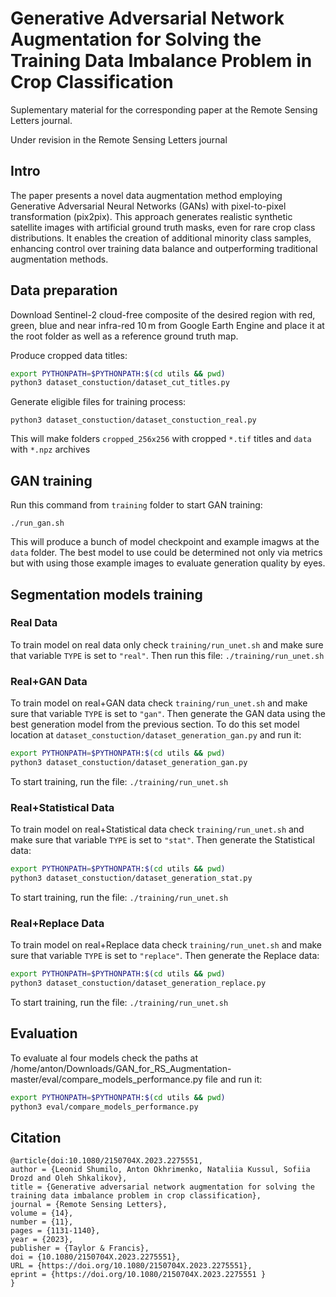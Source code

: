 # Generative Adversarial Network Augmentation for Solving the Training Data Imbalance Problem in Crop Classification
Suplementary material for the corresponding paper at the Remote Sensing Letters journal.

Under revision in the Remote Sensing Letters journal
## Intro
The paper presents a novel data augmentation method employing Generative Adversarial Neural Networks (GANs) with pixel-to-pixel transformation (pix2pix). This approach generates realistic synthetic satellite images with artificial ground truth masks, even for rare crop class distributions. It enables the creation of additional minority class samples, enhancing control over training data balance and outperforming traditional augmentation methods.

## Data preparation

Download Sentinel-2 cloud-free composite of the desired region with red, green, blue and near infra-red 10 m from Google Earth Engine and place it at the root folder as well as a reference ground truth map.

Produce cropped data titles:

```bash
export PYTHONPATH=$PYTHONPATH:$(cd utils && pwd)
python3 dataset_constuction/dataset_cut_titles.py
```

Generate eligible files for training process:

`python3 dataset_constuction/dataset_constuction_real.py`

This will make folders `cropped_256x256` with cropped `*.tif` titles and `data` with `*.npz` archives

## GAN training

Run this command from `training` folder to start GAN training:

`./run_gan.sh`

This will produce a bunch of model checkpoint and example imagws at the `data` folder. The best model to use could be determined not only via metrics but with using those example images to evaluate generation quality by eyes. 

## Segmentation models training

### Real Data
To train model on real data only check `training/run_unet.sh` and make sure that variable `TYPE` is set to `"real"`. Then run this file: 
`./training/run_unet.sh`

### Real+GAN Data
To train model on real+GAN data check `training/run_unet.sh` and make sure that variable `TYPE` is set to `"gan"`. Then generate the GAN data using the best generation model from the previous section. To do this set model location at `dataset_constuction/dataset_generation_gan.py` and run it:

```bash
export PYTHONPATH=$PYTHONPATH:$(cd utils && pwd)
python3 dataset_constuction/dataset_generation_gan.py
```

To start training, run the file: 
`./training/run_unet.sh`

### Real+Statistical Data
To train model on real+Statistical data check `training/run_unet.sh` and make sure that variable `TYPE` is set to `"stat"`. Then generate the Statistical data:

```bash
export PYTHONPATH=$PYTHONPATH:$(cd utils && pwd)
python3 dataset_constuction/dataset_generation_stat.py
```

To start training, run the file: 
`./training/run_unet.sh`

### Real+Replace Data
To train model on real+Replace data check `training/run_unet.sh` and make sure that variable `TYPE` is set to `"replace"`. Then generate the Replace data:

```bash
export PYTHONPATH=$PYTHONPATH:$(cd utils && pwd)
python3 dataset_constuction/dataset_generation_replace.py
```

To start training, run the file: 
`./training/run_unet.sh`

## Evaluation

To evaluate al four models check the paths at /home/anton/Downloads/GAN_for_RS_Augmentation-master/eval/compare_models_performance.py file and run it:

```bash
export PYTHONPATH=$PYTHONPATH:$(cd utils && pwd)
python3 eval/compare_models_performance.py
```

## Citation

```
@article{doi:10.1080/2150704X.2023.2275551,
author = {Leonid Shumilo, Anton Okhrimenko, Nataliia Kussul, Sofiia Drozd and Oleh Shkalikov},
title = {Generative adversarial network augmentation for solving the training data imbalance problem in crop classification},
journal = {Remote Sensing Letters},
volume = {14},
number = {11},
pages = {1131-1140},
year = {2023},
publisher = {Taylor & Francis},
doi = {10.1080/2150704X.2023.2275551},
URL = {https://doi.org/10.1080/2150704X.2023.2275551},
eprint = {https://doi.org/10.1080/2150704X.2023.2275551 }
}
```

